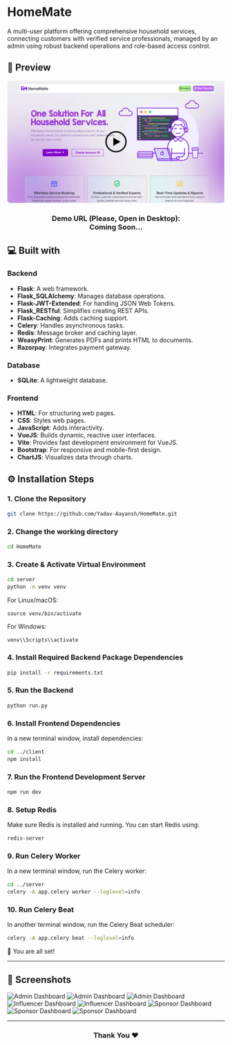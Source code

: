 # HomeMate
A multi-user platform offering comprehensive household services, connecting customers with verified service professionals, managed by an admin using robust backend operations and role-based access control.

## 🚀 Preview
[![Watch the video](https://github.com/Yadav-Aayansh/Assets/blob/main/HomeMate13.png)](https://youtu.be/uhcoqsnWUHc?si=kB4CqK7C0WLHVuGh)

<h3 align="center">
  Demo URL (Please, Open in Desktop):
  <br>
  Coming Soon...
</h3>

## 💻 Built with

### Backend
- **Flask**: A web framework.
- **Flask_SQLAlchemy**: Manages database operations.
- **Flask-JWT-Extended**: For handling JSON Web Tokens.
- **Flask_RESTful**: Simplifies creating REST APIs.
- **Flask-Caching**: Adds caching support.
- **Celery**: Handles asynchronous tasks.
- **Redis**: Message broker and caching layer.
- **WeasyPrint**: Generates PDFs and prints HTML to documents.
- **Razorpay**: Integrates payment gateway.

### Database
- **SQLite**: A lightweight database.

### Frontend
- **HTML**: For structuring web pages.
- **CSS**: Styles web pages.
- **JavaScript**: Adds interactivity.
- **VueJS**: Builds dynamic, reactive user interfaces.
- **Vite**: Provides fast development environment for VueJS.
- **Bootstrap**: For responsive and mobile-first design.
- **ChartJS**: Visualizes data through charts.

## ⚙️ Installation Steps

### 1. Clone the Repository
```bash
git clone https://github.com/Yadav-Aayansh/HomeMate.git
```

### 2. Change the working directory
```bash
cd HomeMate
```

### 3. Create & Activate Virtual Environment

```bash
cd server
python -m venv venv
```

For Linux/macOS:
```
source venv/bin/activate
```
For Windows:
```
venv\\Scripts\\activate
```

### 4. Install Required Backend Package Dependencies
```bash
pip install -r requirements.txt
```

### 5. Run the Backend
```bash
python run.py
```

### 6. Install Frontend Dependencies
In a new terminal window, install dependencies:
```bash
cd ../client
npm install
```

### 7. Run the Frontend Development Server
```bash
npm run dev
```

### 8. Setup Redis
Make sure Redis is installed and running. You can start Redis using:
```bash
redis-server
```

### 9. Run Celery Worker
In a new terminal window, run the Celery worker:
```bash
cd ../server
celery -A app.celery worker --loglevel=info
```

### 10. Run Celery Beat
In another terminal window, run the Celery Beat scheduler:
```bash
celery -A app.celery beat --loglevel=info
```





🌟 You are all set!
<hr>

## 📸 Screenshots
![Admin Dashboard](https://github.com/user-attachments/assets/a15c6960-b2fc-47ee-b955-8bd140becf6d)
![Admin Dashboard](https://github.com/user-attachments/assets/21741f0c-46c6-4e6e-b8bb-8a74408aed1f)
![Admin Dashboard](https://github.com/user-attachments/assets/a498c27b-9a01-4861-8d19-7cdf1a3a9339)
![Influencer Dashboard](https://github.com/user-attachments/assets/117bf2d7-8110-455b-8c6c-b204eebe9803)
![Influencer Dashboard](https://github.com/user-attachments/assets/7b15a81f-67c6-4174-8b91-aaa17d912766)
![Sponsor Dashboard](https://github.com/user-attachments/assets/ba875261-2679-480c-8fc8-76b36164b357)
![Sponsor Dashboard](https://github.com/user-attachments/assets/15b43391-7ffc-4e96-a7a3-8544a9d80ebc)
![Sponsor Dashboard](https://github.com/user-attachments/assets/f3df72ad-d586-4c92-ba4e-be166ccd23e8)

<hr>
<h3 align="center">
Thank You ❤️
</h3>

